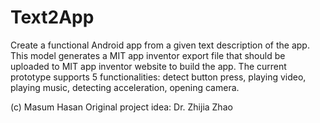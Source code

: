 # Text2App
Create a functional Android app from a given text description of the app. This model generates a MIT app inventor export file that should be uploaded to MIT app inventor website to build the app. The current prototype supports 5 functionalities: detect button press, playing video, playing music, detecting acceleration, opening camera. 

(c) Masum Hasan
Original project idea: Dr. Zhijia Zhao
